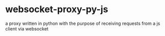 # websocket-proxy-py-js
a proxy written in python with the purpose of receiving requests from a js client via websocket
